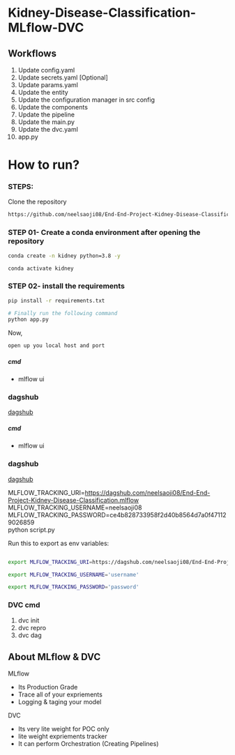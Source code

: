 # Kidney-Disease-Classification-MLflow-DVC


## Workflows

1. Update config.yaml
2. Update secrets.yaml [Optional]
3. Update params.yaml
4. Update the entity
5. Update the configuration manager in src config
6. Update the components
7. Update the pipeline 
8. Update the main.py
9. Update the dvc.yaml
10. app.py

# How to run?
### STEPS:

Clone the repository

```bash
https://github.com/neelsaoji08/End-End-Project-Kidney-Disease-Classification.git
```
### STEP 01- Create a conda environment after opening the repository

```bash
conda create -n kidney python=3.8 -y
```

```bash
conda activate kidney
```


### STEP 02- install the requirements
```bash
pip install -r requirements.txt
```

```bash
# Finally run the following command
python app.py
```

Now,
```bash
open up you local host and port
```

##### cmd
- mlflow ui

### dagshub
[dagshub](https://dagshub.com/)

##### cmd
- mlflow ui

### dagshub
[dagshub](https://dagshub.com/)

MLFLOW_TRACKING_URI=https://dagshub.com/neelsaoji08/End-End-Project-Kidney-Disease-Classification.mlflow \
MLFLOW_TRACKING_USERNAME=neelsaoji08 \
MLFLOW_TRACKING_PASSWORD=ce4b828733958f2d40b8564d7a0f471129026859 \
python script.py

Run this to export as env variables:

```bash

export MLFLOW_TRACKING_URI=https://dagshub.com/neelsaoji08/End-End-Project-Kidney-Disease-Classification.mlflow

export MLFLOW_TRACKING_USERNAME='username' 

export MLFLOW_TRACKING_PASSWORD='password'

```

### DVC cmd

1. dvc init
2. dvc repro
3. dvc dag


## About MLflow & DVC

MLflow

 - Its Production Grade
 - Trace all of your expriements
 - Logging & taging your model


DVC 

 - Its very lite weight for POC only
 - lite weight expriements tracker
 - It can perform Orchestration (Creating Pipelines)


